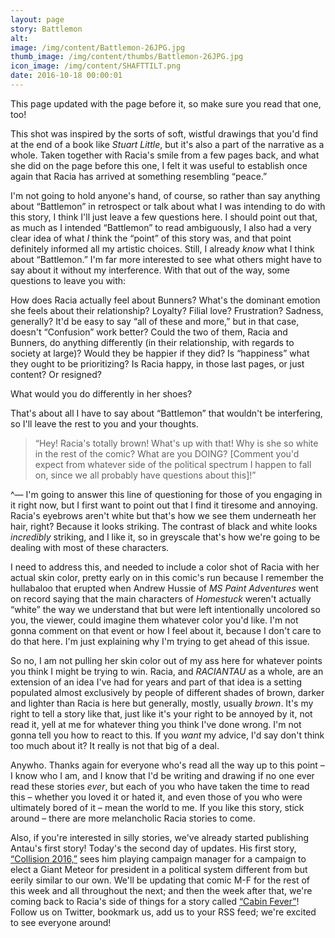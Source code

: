 ```yaml
---
layout: page
story: Battlemon
alt:
image: /img/content/Battlemon-26JPG.jpg
thumb_image: /img/content/thumbs/Battlemon-26JPG.jpg
icon_image: /img/content/SHAFTTILT.png
date: 2016-10-18 00:00:01
---
```



This page updated with the page before it, so make sure you read that one, too!

This shot was inspired by the sorts of soft, wistful drawings that you'd find at the end of a book like *Stuart Little*, but it's also a part of the narrative as a whole. Taken together with Racia's smile from a few pages back, and what she did on the page before this one, I felt it was useful to establish once again that Racia has arrived at something resembling “peace.”

I'm not going to hold anyone's hand, of course, so rather than say anything about “Battlemon” in retrospect or talk about what I was intending to do with this story, I think I'll just leave a few questions here. I should point out that, as much as I intended “Battlemon” to read ambiguously, I also had a very clear idea of what *I* think the “point” of this story was, and that point definitely informed all my artistic choices. Still, I already *know* what I think about “Battlemon.” I'm far more interested to see what others might have to say about it without my interference. With that out of the way, some questions to leave you with:

How does Racia actually feel about Bunners? What's the dominant emotion she feels about their relationship? Loyalty? Filial love? Frustration? Sadness, generally? It'd be easy to say “all of these and more,” but in that case, doesn't “Confusion” work better? Could the two of them, Racia and Bunners, do anything differently (in their relationship, with regards to society at large)? Would they be happier if they did? Is “happiness” what they ought to be prioritizing? Is Racia happy, in those last pages, or just content? Or resigned?

What would you do differently in her shoes?

That's about all I have to say about “Battlemon” that wouldn't be interfering, so I'll leave the rest to you and your thoughts.

> “Hey! Racia's totally brown! What's up with that! Why is she so white in the rest of the comic? What are you DOING? [Comment you'd expect from whatever side of the political spectrum I happen to fall on, since we all probably have questions about this]!”

^— I'm going to answer this line of questioning for those of you engaging in it right now, but I first want to point out that I find it tiresome and annoying. Racia's eyebrows aren't white but that's how we see them underneath her hair, right? Because it looks striking. The contrast of black and white looks *incredibly* striking, and I like it, so in greyscale that's how we're going to be dealing with most of these characters.

I need to address this, and needed to include a color shot of Racia with her actual skin color, pretty early on in this comic's run because I remember the hullabaloo that erupted when Andrew Hussie of *MS Paint Adventures* went on record saying that the main characters of *Homestuck* weren't actually “white” the way we understand that but were left intentionally uncolored so you, the viewer, could imagine them whatever color you'd like. I'm not gonna comment on that event or how I feel about it, because I don't care to do that here. I'm just explaining why I'm trying to get ahead of this issue.

So no, I am not pulling her skin color out of my ass here for whatever points you think I might be trying to win. Racia, and *RACIANTAU* as a whole, are an extension of an idea I've had for years and part of that idea is a setting populated almost exclusively by people of different shades of brown, darker and lighter than Racia is here but generally, mostly, usually *brown*. It's my right to tell a story like that, just like it's your right to be annoyed by it, not read it, yell at me for whatever thing you think I've done wrong. I'm not gonna tell you how to react to this. If you *want* my advice, I'd say don't think too much about it? It really is not that big of a deal.

Anywho. Thanks again for everyone who's read all the way up to this point – I know who I am, and I know that I'd be writing and drawing if no one ever read these stories *ever*, but each of you who have taken the time to read this – whether you loved it or hated it, and even those of you who were ultimately bored of it – mean the world to me. If you like this story, stick around – there are more melancholic Racia stories to come.

Also, if you're interested in silly stories, we've already started publishing Antau's first story! Today's the second day of updates. His first story, [“Collision 2016,”](/comics/collision+2016_01/) sees him playing campaign manager for a campaign to elect a Giant Meteor for president in a political system different from but eerily similar to our own. We'll be updating that comic M-F for the rest of this week and all throughout the next; and then the week after that, we're coming back to Racia's side of things for a story called [“Cabin Fever”](/comics/cabin+fever_01/)! Follow us on Twitter, bookmark us, add us to your RSS feed; we're excited to see everyone around!
